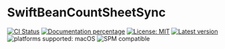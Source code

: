 # SwiftBeanCountSheetSync

[![CI Status](https://github.com/Nef10/SwiftBeanCountSheetSync/workflows/CI/badge.svg?event=push)](https://github.com/Nef10/SwiftBeanCountSheetSync/actions?query=workflow%3A%22CI%22) [![Documentation percentage](https://nef10.github.io/SwiftBeanCountSheetSync/badge.svg)](https://nef10.github.io/SwiftBeanCountSheetSync/) [![License: MIT](https://img.shields.io/github/license/Nef10/SwiftBeanCountSheetSync)](https://github.com/Nef10/SwiftBeanCountSheetSync/blob/master/LICENSE) [![Latest version](https://img.shields.io/github/v/release/Nef10/SwiftBeanCountSheetSync?label=SemVer&sort=semver)](https://github.com/Nef10/SwiftBeanCountSheetSync/releases) ![platforms supported: macOS](https://img.shields.io/badge/platform-macOS-blue) ![SPM compatible](https://img.shields.io/badge/SPM-compatible-blue)

